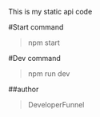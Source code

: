 This is my static api code

#Start command 
> npm start

#Dev command 
> npm run dev


##author
> DeveloperFunnel